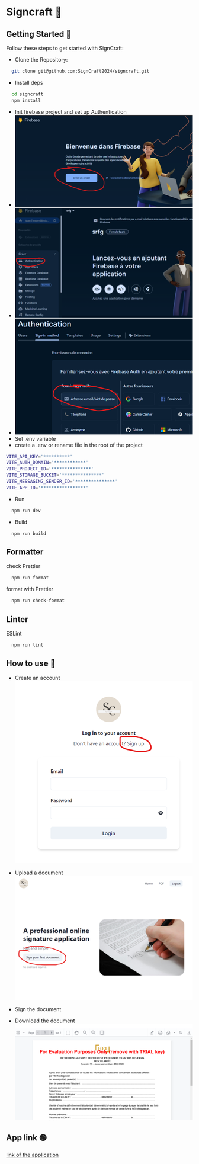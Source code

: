 # Signcraft 💫

## Getting Started 🚀

Follow these steps to get started with SignCraft:

- Clone the Repository:

```bash
  git clone git@github.com:SignCraft2024/signcraft.git
```

- Install deps

```bash
  cd signcraft
  npm install
```

- Init firebase project and set up Authentication
- ![img1](https://github.com/SignCraft2024/signcraft/blob/preprod/readme/5.png)
- ![img1](https://github.com/SignCraft2024/signcraft/blob/preprod/readme/6.png)
- ![img1](https://github.com/SignCraft2024/signcraft/blob/preprod/readme/7.png)
- Set .env variable
- create a .env or rename file in the root of the project

```bash
VITE_API_KEY='**********'
VITE_AUTH_DOMAIN='************'
VITE_PROJECT_ID='***************'
VITE_STORAGE_BUCKET='***************'
VITE_MESSAGING_SENDER_ID='***************'
VITE_APP_ID='*****************'
```

- Run

```bash
  npm run dev
```

- Build

```bash
  npm run build
```

## Formatter

check Prettier

```bash
  npm run format
```

format with Prettier

```bash
  npm run check-format
```

## Linter

ESLint

```bash
  npm run lint
```

## How to use 💫

- Create an account
  ![img1](https://github.com/SignCraft2024/signcraft/blob/preprod/readme/1.png)

- Upload a document
  ![img1](https://github.com/SignCraft2024/signcraft/blob/preprod/readme/2.png)

- Sign the document
- Download the document
  ![img1](https://github.com/SignCraft2024/signcraft/blob/preprod/readme/3.png)

## App link 🟢

[link of the application](https://prog5-sign.preprod.hei.school/)
